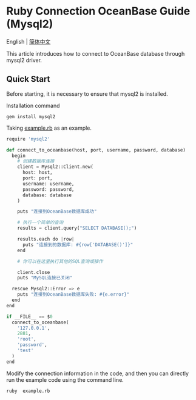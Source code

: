 # Ruby Connection OceanBase Guide (Mysql2)

English | [简体中文](README-CN.md)

This article introduces how to connect to OceanBase database through mysql2 driver.

## Quick Start

Before starting, it is necessary to ensure that mysql2 is installed.

Installation command

```
gem install mysql2
```

Taking [example.rb](example.rb)  as an example.

```python
require 'mysql2'

def connect_to_oceanbase(host, port, username, password, database)
  begin
    # 创建数据库连接
    client = Mysql2::Client.new(
      host: host,
      port: port,
      username: username,
      password: password,
      database: database
    )

    puts "连接到OceanBase数据库成功"

    # 执行一个简单的查询
    results = client.query("SELECT DATABASE();")

    results.each do |row|
      puts "连接到的数据库: #{row['DATABASE()']}"
    end

    # 你可以在这里执行其他的SQL查询或操作

    client.close
    puts "MySQL连接已关闭"

  rescue Mysql2::Error => e
    puts "连接到OceanBase数据库失败: #{e.error}"
  end
end

if __FILE__ == $0
  connect_to_oceanbase(
    '127.0.0.1',
    2881,
    'root',
    'password',
    'test'
  )
end

```

Modify the connection information in the code, and then you can directly run the example code using the command line.

```bash
ruby  example.rb
```
